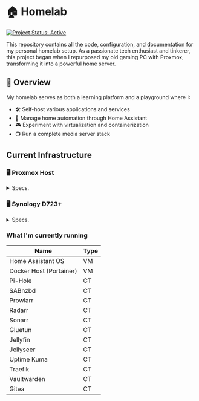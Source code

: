 # 🏠 Homelab

[![Project Status: Active](https://img.shields.io/badge/Project%20Status-Active-green.svg)](https://github.com/yourusername/homelab)

This repository contains all the code, configuration, and documentation for my personal homelab setup. As a passionate tech enthusiast and tinkerer, this project began when I repurposed my old gaming PC with Proxmox, transforming it into a powerful home server.

## 🌟 Overview

My homelab serves as both a learning platform and a playground where I:

- 🛠️ Self-host various applications and services
- 🏡 Manage home automation through Home Assistant
- 🎮 Experiment with virtualization and containerization
- 📺 Run a complete media server stack

## Current Infrastructure

### 🖥️ Proxmox Host

<details>
  <summary>Specs.</summary>

| Component | Specification                       |
| --------- | ----------------------------------- |
| CPU       | Intel i9-9900K                      |
| Memory    | 64GB RAM                            |
| Storage   | 2× 1TB NVMe SSDs<br>1× 2TB SATA SSD |

</details>

### 🖥️ Synology D723+

<details>
  <summary>Specs.</summary>

| Component | Specification   |
| --------- | --------------- |
| CPU       | AMD Ryzen R1600 |
| Memory    | 32GB RAM        |
| Storage   | 2x 8TB SHA-1    |

</details>

### What I'm currently running

| Name                    | Type |
| ----------------------- | ---- |
| Home Assistant OS       | VM   |
| Docker Host (Portainer) | VM   |
| Pi-Hole                 | CT   |
| SABnzbd                 | CT   |
| Prowlarr                | CT   |
| Radarr                  | CT   |
| Sonarr                  | CT   |
| Gluetun                 | CT   |
| Jellyfin                | CT   |
| Jellyseer               | CT   |
| Uptime Kuma             | CT   |
| Traefik                 | CT   |
| Vaultwarden             | CT   |
| Gitea                   | CT   |
